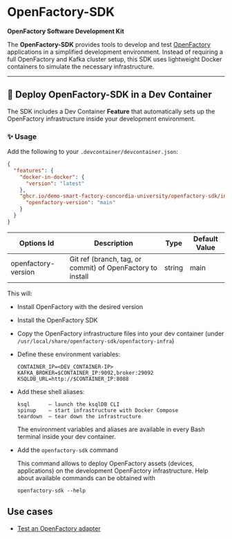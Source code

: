 # OpenFactory-SDK

**OpenFactory Software Development Kit**

The **OpenFactory-SDK** provides tools to develop and test [OpenFactory](https://github.com/Demo-Smart-Factory-Concordia-University/OpenFactory) applications in a simplified development environment. Instead of requiring a full OpenFactory and Kafka cluster setup, this SDK uses lightweight Docker containers to simulate the necessary infrastructure.

---

## 🐳 Deploy OpenFactory-SDK in a Dev Container

The SDK includes a Dev Container **Feature** that automatically sets up the OpenFactory infrastructure inside your development environment.

### ✨ Usage

Add the following to your `.devcontainer/devcontainer.json`:

```json
{
  "features": {
    "docker-in-docker": {
      "version": "latest"
    },
    "ghcr.io/demo-smart-factory-concordia-university/openfactory-sdk/infra:latest": {
      "openfactory-version": "main"
    }
  }
}
```

| Options Id           | Description                                                | Type   | Default Value |
|----------------------|------------------------------------------------------------|--------|----------------|
| openfactory-version  | Git ref (branch, tag, or commit) of OpenFactory to install | string | main           |



This will:

* Install OpenFactory with the desired version

* Install the OpenFactory SDK

* Copy the OpenFactory infrastructure files into your dev container (under `/usr/local/share/openfactory-sdk/openfactory-infra`)
* Define these environment variables:
  ```
  CONTAINER_IP=<DEV_CONTAINER-IP>
  KAFKA_BROKER=$CONTAINER_IP:9092,broker:29092
  KSQLDB_URL=http://$CONTAINER_IP:8088
  ```

* Add these shell aliases:
  ```
  ksql      – launch the ksqlDB CLI
  spinup    – start infrastructure with Docker Compose
  teardown  – tear down the infrastructure
  ```

  The environment variables and aliases are available in every Bash terminal inside your dev container.

* Add the `openfactory-sdk` command

  This command allows to deploy OpenFactory assets (devices, applications) on the development OpenFactory infrastructure. Help about available commands can be obtained with
  ```
  openfactory-sdk --help
  ```

## Use cases

* [Test an OpenFactory adapter](doc/test_adapter.md)
